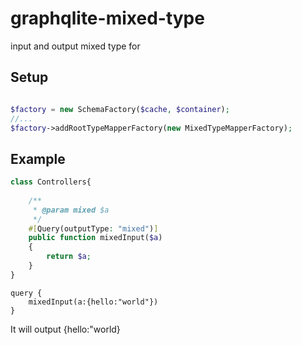 # graphqlite-mixed-type

input and output mixed type for 

## Setup
```php

$factory = new SchemaFactory($cache, $container);
//...
$factory->addRootTypeMapperFactory(new MixedTypeMapperFactory);

```

## Example

```php
class Controllers{
    
    /**
     * @param mixed $a
     */
    #[Query(outputType: "mixed")]
    public function mixedInput($a)
    {
        return $a;
    }
}
```

```gql
query {
    mixedInput(a:{hello:"world"})
}
```
It will output {hello:"world}




